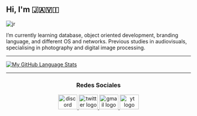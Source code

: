 
## Hi, I'm 🇯​​​​​🇦​​​​​🇻​​​​​🇮​​​​​
<div align="left"> 
<img src="https://komarev.com/ghpvc/?username=JaviRomano&label=Profile%20views&color=0e75b6&style=flat" alt="jr" /> </p>

I’m currently learning database, object oriented development, branding language, and different OS and networks.
Previous studies in audiovisuals, specialising in photography and digital image processing.
***
[![My GitHub Language Stats](https://github-readme-stats.vercel.app/api/top-langs/?username=JaviRomano&langs_count=5&theme=tokyonight)]()

***

<div align="center">  
  
### Redes Sociales   
<a href="jromano5855" target="_blank">
    <img src="https://raw.githubusercontent.com/maurodesouza/profile-readme-generator/master/src/assets/icons/social/discord/default.svg" width="52" height="40" alt="discord logo"  />
  </a>
  <a href="[Javi_Romano](https://twitter.com/Javi_Romano)" target="_blank">
    <img src="https://raw.githubusercontent.com/maurodesouza/profile-readme-generator/master/src/assets/icons/social/twitter/default.svg" width="52" height="40" alt="twitter logo"  />
</a>
<a href="javiromanofotografia@gmail.com" target="_blank">
    <img src="https://raw.githubusercontent.com/maurodesouza/profile-readme-generator/master/src/assets/icons/social/gmail/default.svg" width="52" height="40" alt="gmail logo"  />
  </a>
  <a href="[UC-b2fCszcUsN5wbL_KDIkbQ](https://www.youtube.com/channel/UC-b2fCszcUsN5wbL_KDIkbQ)" target="_blank">
    <img src="https://raw.githubusercontent.com/maurodesouza/profile-readme-generator/master/src/assets/icons/social/youtube/default.svg" width="52" height="40" alt="yt logo"  />
  </a>
</div>
<!---[![My GitHub Stats](https://github-readme-stats.vercel.app/api/?username=JaviRomano&count_private=true&theme=tokyonight&showicons=true)]() -->
<!---🇯​​​​​🇦​​​​​🇻​​​​​🇮​​​​​🇷​​​​​🇴​​​​​🇲​​​​​🇦​​​​​🇳​​​​​🇴​​​​​ -->
